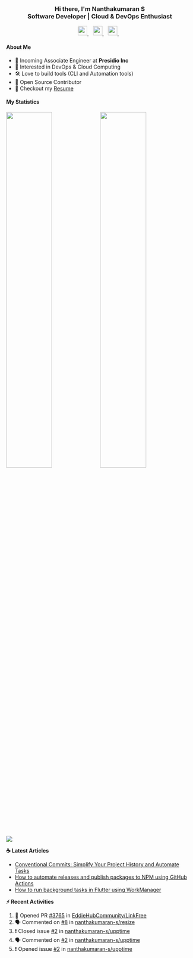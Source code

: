 <div align="center">
  <h3>
    Hi there, I'm Nanthakumaran S
    <br/>
    Software Developer | Cloud & DevOps Enthusiast
  </h3>
</div>

<p align='center'>
   <a href="https://www.nanthakumaran.com/">
    <img 
      height="25" 
      src="https://img.shields.io/badge/nanthakumaran.com-website-f55?style=for-the-badge"
      target="blank"
    >
  </a>
  &nbsp;&nbsp;
  <a href="https://www.linkedin.com/in/nanthakumaran-s/">
    <img 
      height="25" 
      src="https://img.shields.io/badge/nanthakumaran--s-Linkedin-0B65C2?style=for-the-badge"
      target="blank"
    >
  </a>
  &nbsp;&nbsp;
  <a href="https://twitter.com/nanthakumaran_/">
    <img 
      height="25" 
      src="https://img.shields.io/twitter/follow/nanthakumaran_?logo=twitter&style=for-the-badge&color=1DA1F2"
      target="blank"
    >
  </a>
  &nbsp;&nbsp;
</p>

#### About Me
- 🏢 Incoming Associate Engineer at **Presidio Inc**
- 🧐 Interested in DevOps & Cloud Computing
- 🛠️ Love to build tools (CLI and Automation tools)
- 📖 Open Source Contributor
- 📝 Checkout my [Resume](files/Resume.pdf)

#### My Statistics
<p>
  <img 
    width="49.5%" 
    src="https://github-readme-stats-git-masterrstaa-rickstaa.vercel.app/api?username=nanthakumaran-s&show_icons=true&hide_border=true&bg_color=0E1117&title_color=8b949e&text_color=8b949e&icon_color=26a641" 
  />
  <img 
    width="49.5%" 
    src="https://streak-stats.demolab.com/?user=nanthakumaran-s&hide_border=true&background=0E1117&ring=26a641&fire=26a641&currStreakNum=26a641&sideNums=26a641&currStreakLabel=8b949e&sideLabels=8b949e&dates=8b949e" 
  />
</p>
<img
  src="https://github-readme-activity-graph.cyclic.app/graph?username=nanthakumaran-s&custom_title=Nanthakumaran%20S%27s%20Contribution%20Graph&theme=github-compact&hide_border=true&area=true" 
/>

<p><b> ☕️ Latest Articles</b></p>

<!-- BLOG-POST-LIST:START -->
- [Conventional Commits: Simplify Your Project History and Automate Tasks](https://blog.nanthakumaran.com/conventional-commits-simplify-your-project-history-and-automate-tasks)
- [How to automate releases and publish packages to NPM using GitHub Actions](https://blog.nanthakumaran.com/how-to-automate-releases-and-publish-packages-to-npm-using-github-actions)
- [How to run background tasks in Flutter using WorkManager](https://nanthakumaran.medium.com/how-to-run-background-tasks-in-flutter-using-workmanager-579479f802c8?source=rss-153b47e3ff8c------2)
<!-- BLOG-POST-LIST:END -->


<p><b> ⚡️ Recent Activities</b></p>

<!--START_SECTION:activity-->
1. 💪 Opened PR [#3765](https://github.com/EddieHubCommunity/LinkFree/pull/3765) in [EddieHubCommunity/LinkFree](https://github.com/EddieHubCommunity/LinkFree)
2. 🗣 Commented on [#8](https://github.com/nanthakumaran-s/resize/issues/8) in [nanthakumaran-s/resize](https://github.com/nanthakumaran-s/resize)
3. ❗️ Closed issue [#2](https://github.com/nanthakumaran-s/upptime/issues/2) in [nanthakumaran-s/upptime](https://github.com/nanthakumaran-s/upptime)
4. 🗣 Commented on [#2](https://github.com/nanthakumaran-s/upptime/issues/2) in [nanthakumaran-s/upptime](https://github.com/nanthakumaran-s/upptime)
5. ❗️ Opened issue [#2](https://github.com/nanthakumaran-s/upptime/issues/2) in [nanthakumaran-s/upptime](https://github.com/nanthakumaran-s/upptime)
<!--END_SECTION:activity-->

